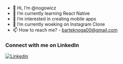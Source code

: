- 👋 Hi, I’m @nogowicz
- 🌱 I’m currently learning React Native
- 👀 I’m interested in creating mobile apps
- 💞️ I’m currently woeking on Instagram Clone
- 📫 How to reach me? -  barteknoga00@gmail.com

<h3>Connect with me on LinkedIn</h3>
<a href="https://www.linkedin.com/in/bartlomiejnoga/"><img src="https://img.shields.io/badge/LinkedIn-0077B5?style=for-the-badge&logo=linkedin&logoColor=white" alt="Linkedin" ></a>
